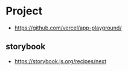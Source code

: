 # Project

- https://github.com/vercel/app-playground/


## storybook

- https://storybook.js.org/recipes/next